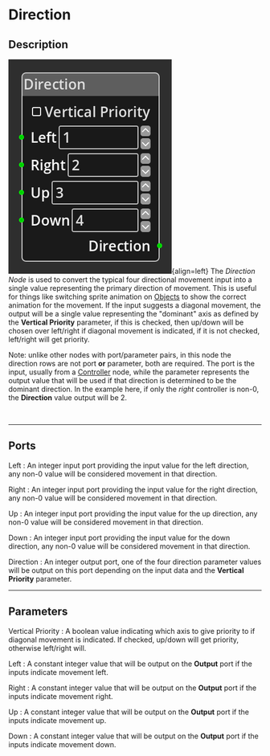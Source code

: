 
# Direction


## Description

![Direction Node](../../assets/nodes/direction_node.png){align=left} The
*Direction Node* is used to convert the typical four directional movement input
into a single value representing the primary direction of movement. This is
useful for things like switching sprite animation on
[Objects](../../introduction/terminology.md#objects) to show the correct
animation for the movement. If the input suggests a diagonal movement, the
output will be a single value representing the "dominant" axis as defined by
the __Vertical Priority__ parameter, if this is checked, then up/down will
be chosen over left/right if diagonal movement is indicated, if it is not
checked, left/right will get priority.

Note: unlike other nodes with port/parameter pairs, in this node the direction
rows are not port __or__ parameter, both are required. The port is the input,
usually from a [Controller](./controller.md) node, while the parameter
represents the output value that will be used if that direction is determined
to be the dominant direction. In the example here, if only the *right*
controller is non-0, the __Direction__ value output will be 2.

<br style="clear:left"/>
  
-------

## Ports

Left 
: An integer input port providing the input value for the left direction, any
  non-0 value will be considered movement in that direction. 

Right 
: An integer input port providing the input value for the right direction, any
  non-0 value will be considered movement in that direction.

Up 
: An integer input port providing the input value for the up direction, any
  non-0 value will be considered movement in that direction.

Down 
: An integer input port providing the input value for the down direction, any
  non-0 value will be considered movement in that direction.

Direction 
: An integer output port, one of the four direction parameter values will be
  output on this port depending on the input data and the __Vertical Priority__
  parameter.

-------

## Parameters

Vertical Priority 
: A boolean value indicating which axis to give priority to if diagonal
  movement is indicated. If checked, up/down will get priority, otherwise
  left/right will.

Left 
: A constant integer value that will be output on the __Output__ port if the 
  inputs indicate movement left.

Right 
: A constant integer value that will be output on the __Output__ port if the 
  inputs indicate movement right.

Up 
: A constant integer value that will be output on the __Output__ port if the 
  inputs indicate movement up.

Down 
: A constant integer value that will be output on the __Output__ port if the 
  inputs indicate movement down.
